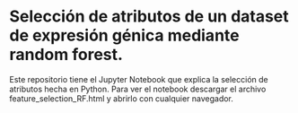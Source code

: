 # Selección de atributos de un dataset de expresión génica mediante random forest.

Este repositorio tiene el Jupyter Notebook que explica la selección de atributos hecha en Python. Para ver el notebook descargar el archivo feature_selection_RF.html y abrirlo con cualquier navegador.
